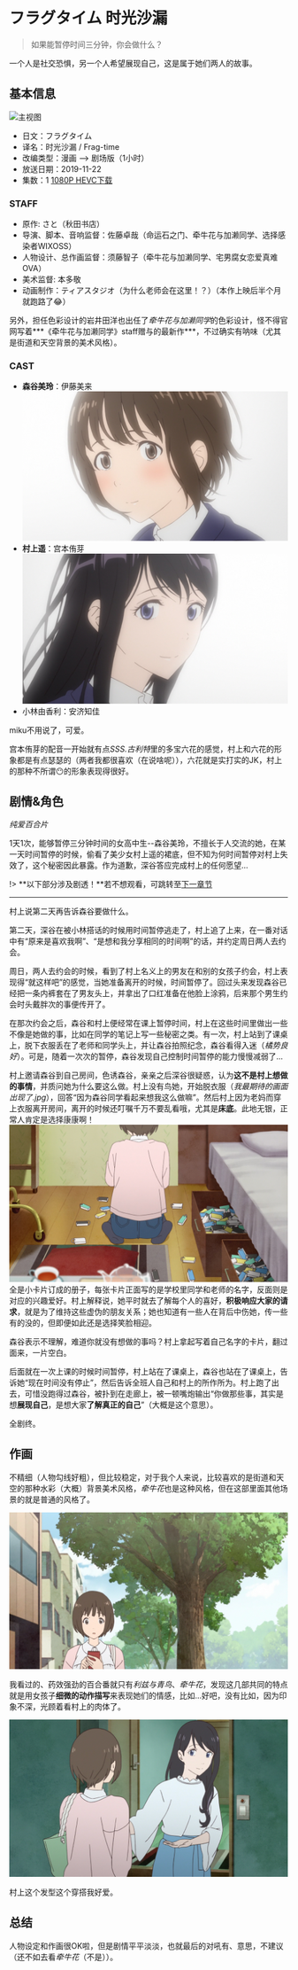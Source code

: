 # フラグタイム 时光沙漏
> 如果能暂停时间三分钟，你会做什么？

一个人是社交恐惧，另一个人希望展现自己，这是属于她们两人的故事。

## 基本信息
![主视图](https://lain.bgm.tv/pic/cover/l/eb/9c/277727_66A06.jpg ':size=350xauto')
- 日文：フラグタイム
- 译名：时光沙漏 / Frag-time
- 改编类型：漫画 --> 剧场版（1小时）
- 放送日期：2019-11-22
- 集数：1 [1080P HEVC下载](https://share.dmhy.org/topics/view/540886_Fragtime_BDrip_GB_1080P_HEVC_FLAC_MP4.html)

### STAFF
- 原作: さと（秋田书店）
- 导演、脚本、音响监督：佐藤卓哉（命运石之门、牵牛花与加濑同学、选择感染者WIXOSS）
- 人物设计、总作画监督：须藤智子（牵牛花与加濑同学、宅男腐女恋爱真难OVA）
- 美术监督: 本多敬
- 动画制作：ティアスタジオ（为什么老师会在这里！？）（本作上映后半个月就跑路了😂）

另外，担任色彩设计的岩井田洋也出任了*牵牛花与加濑同学*的色彩设计，怪不得官网写着***《牵牛花与加濑同学》staff赠与的最新作***，不过确实有呐味（尤其是街道和天空背景的美术风格）。

### CAST
- **森谷美玲**：伊藤美来
![森谷美玲](./image/Fragtime2.jpg ':size=250xauto')
- **村上遥**：宫本侑芽
 ![村上遥](./image/Fragtime3.jpg ':size=250xauto')
- 小林由香利：安济知佳

miku不用说了，可爱。

宫本侑芽的配音一开始就有点*SSS.古利特*里的多宝六花的感觉，村上和六花的形象都是有点瑟瑟的（两者我都很喜欢（在说啥呢）），六花就是实打实的JK，村上的那种不所谓😶的形象表现得很好。

## 剧情&角色

*纯爱百合片*

1天1次，能够暂停三分钟时间的女高中生--森谷美玲，不擅长于人交流的她，在某一天时间暂停的时候，偷看了美少女村上遥的裙底，但不知为何时间暂停对村上失效了，这个秘密因此暴露。作为道歉，深谷答应完成村上的任何愿望...

!> **以下部分涉及剧透！**若不想观看，可跳转至[下一章节](anime/Fragtime?id=作画)

*** 
村上说第二天再告诉森谷要做什么。

第二天，深谷在被小林搭话的时候用时间暂停逃走了，村上追了上来，在一番对话中有“原来是喜欢我啊”、“是想和我分享相同的时间啊”的话，并约定周日两人去约会。

周日，两人去约会的时候，看到了村上名义上的男友在和别的女孩子约会，村上表现得“就这样吧”的感觉，当她准备离开的时候，时间暂停了。回过头来发现森谷已经把一条内裤套在了男友头上，并拿出了口红准备在他脸上涂鸦，后来那个男生约会时头戴胖次的事便传开了。

在那次约会之后，森谷和村上便经常在课上暂停时间，村上在这些时间里做出一些不像是她做的事，比如在同学的笔记上写一些秘密之类。有一次，村上站到了课桌上，脱下衣服丢在了老师和同学头上，并让森谷拍照纪念，森谷看得入迷（*橘势良好*）。可是，随着一次次的暂停，森谷发现自己控制时间暂停的能力慢慢减弱了...

村上邀请森谷到自己房间，色诱森谷，亲亲之后深谷很疑惑，认为**这不是村上想做的事情**，并质问她为什么要这么做。村上没有鸟她，开始脱衣服（*我最期待的画面出现了.jpg*），回答“因为森谷同学看起来想我这么做嘛”。然后村上因为老妈而穿上衣服离开房间，离开的时候还叮嘱千万不要乱看哦，尤其是**床底**。此地无银，正常人肯定是选择康康啊！
![](image/Fragtime5.jpg ':size=250xauto')
全是小卡片订成的册子，每张卡片正面写的是学校里同学和老师的名字，反面则是对应的兴趣爱好。村上解释说，她平时就去了解每个人的喜好，**积极响应大家的请求**，就是为了维持这些虚伪的朋友关系；她也知道有一些人在背后中伤她，传一些有的没的，但即便如此还是选择笑脸相迎。

森谷表示不理解，难道你就没有想做的事吗？村上拿起写着自己名字的卡片，翻过面来，一片空白。

后面就在一次上课的时候时间暂停，村上站在了课桌上，森谷也站在了课桌上，告诉她“现在时间没有停止”，然后告诉全班人自己和村上的所作所为。村上跑了出去，可惜没跑得过森谷，被扑到在走廊上，被一顿嘴炮输出“你做那些事，其实是想**展现自己**，是想大家**了解真正的自己**”（大概是这个意思）。

全剧终。

## 作画

不精细（人物勾线好粗），但比较稳定，对于我个人来说，比较喜欢的是街道和天空的那种水彩（大概）背景美术风格，*牵牛花*也是这种风格，但在这部里面其他场景的就是普通的风格了。

![美术风格](image/Fragtime1.jpg)

我看过的、药效强劲的百合番就只有*利兹与青鸟*、*牵牛花*，发现这几部共同的特点就是用女孩子**细微的动作描写**来表现她们的情感，比如...好吧，没有比如，因为印象不深，光顾着看村上的肉体了。

![我家还蛮大的](image/Fragtime4.jpg)

村上这个发型这个穿搭我好爱。

## 总结

人物设定和作画很OK啦，但是剧情平平淡淡，也就最后的对吼有、意思，不建议（还不如去看*牵牛花*（不是））。
